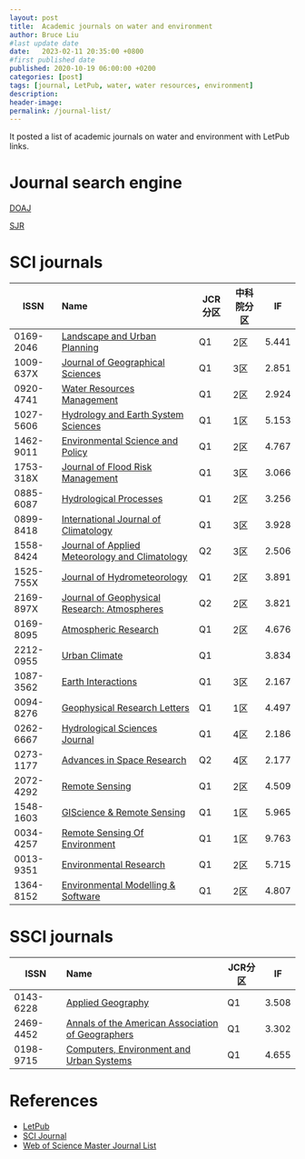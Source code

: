 ```yaml
---
layout: post
title:  Academic journals on water and environment
author: Bruce Liu
#last update date
date:   2023-02-11 20:35:00 +0800
#first published date
published: 2020-10-19 06:00:00 +0200
categories: [post]
tags: [journal, LetPub, water, water resources, environment]
description: 
header-image: 
permalink: /journal-list/
---
```

It posted a list of academic journals on water and environment with LetPub links.
<!--the above is the excerpt-->
<!--more-->
<!--the following is the text-->

# Journal search engine

[DOAJ](https://www.doaj.org/)

[SJR](https://www.scimagojr.com/)

# SCI journals

| ISSN        | Name    												 | JCR分区 | 中科院分区 | IF     |
|-------------|:---------------------------------|---------|------------|--------|
| 0169-2046   | [Landscape and Urban Planning]   | Q1  		 | 2区				| 5.441  |
| 1009-637X   | [Journal of Geographical Sciences]   | Q1  		 | 3区				| 2.851  |
| 0920-4741   | [Water Resources Management]   | Q1  		 | 2区				| 2.924  |
| 1027-5606   | [Hydrology and Earth System Sciences]   | Q1  		 | 1区				| 5.153  |
| 1462-9011   | [Environmental Science and Policy]   | Q1  		 | 2区				| 4.767  |
| 1753-318X   | [Journal of Flood Risk Management]   | Q1  		 | 3区				| 3.066  |
| 0885-6087   | [Hydrological Processes]   | Q1  		 | 2区				| 3.256  |
| 0899-8418   | [International Journal of Climatology]   | Q1  		 | 3区				| 3.928  |
| 1558-8424   | [Journal of Applied Meteorology and Climatology]   | Q2  		 | 3区				| 2.506  |
| 1525-755X   | [Journal of Hydrometeorology]   | Q1  		 | 2区				| 3.891  |
| 2169-897X   | [Journal of Geophysical Research: Atmospheres]   | Q2  		 | 2区				| 3.821  |
| 0169-8095   | [Atmospheric Research]   | Q1  		 | 2区				| 4.676  |
| 2212-0955		| [Urban Climate] 	| Q1  		 | 				| 3.834  |
| 1087-3562   | [Earth Interactions]   | Q1  		 	| 3区				| 2.167  	|
| 0094-8276   | [Geophysical Research Letters]   	| Q1  		 	| 1区			| 4.497  	|
| 0262-6667		| [Hydrological Sciences Journal]		| Q1				| 4区			| 2.186		|
| 0273-1177   | [Advances in Space Research]   		| Q2  		 	| 4区			| 2.177  	|
| 2072-4292   | [Remote Sensing]   		| Q1  		 	| 2区				| 4.509  	|
| 1548-1603   | [GIScience & Remote Sensing]   		| Q1  		 	| 1区			| 5.965  	|
| 0034-4257   | [Remote Sensing Of Environment]   		| Q1  		 	| 1区			| 9.763  	|
| 0013-9351   | [Environmental Research]   				| Q1  		 	| 2区			| 5.715  	|
| 1364-8152   | [Environmental Modelling & Software]   				| Q1  		| 2区			| 4.807  	|


# SSCI journals

| ISSN        | Name    												 	| JCR分区 | IF     	|
|-------------|:----------------------------------|---------|--------	|
| 0143-6228   | [Applied Geography]   						| Q1  		| 3.508  	|
| 2469-4452   | [Annals of the American Association of Geographers]  	| Q1  		| 3.302  |
| 0198-9715   | [Computers, Environment and Urban Systems]  | Q1  		| 4.655  	|

# References

- [LetPub](https://www.letpub.com.cn/index.php?page=journalapp)
- [SCI Journal](https://www.scijournal.org/)
- [Web of Science Master Journal List](https://mjl.clarivate.com/home)


<!--letpub links-->
[Hydrology and Earth System Sciences]: https://www.letpub.com.cn/index.php?journalid=3291&page=journalapp&view=detail
[Landscape and Urban Planning]: https://www.letpub.com.cn/index.php?journalid=5535&page=journalapp&view=detail
[Journal of Geographical Sciences]: https://www.letpub.com.cn/index.php?journalid=4587&page=journalapp&view=detail
[Water Resources Management]: https://www.letpub.com.cn/index.php?journalid=8080&page=journalapp&view=detail
[Environmental Science and Policy]: https://www.letpub.com.cn/index.php?journalid=2565&page=journalapp&view=detail
[Journal of Flood Risk Management]: https://www.letpub.com.cn/index.php?journalid=8283&page=journalapp&view=detail
[International Journal of Climatology]: https://www.letpub.com.cn/index.php?journalid=3688&page=journalapp&view=detail
[Hydrological Processes]: https://www.letpub.com.cn/index.php?journalid=3288&page=journalapp&view=detail
[Journal of Applied Meteorology and Climatology]: https://www.letpub.com.cn/index.php?journalid=4149&page=journalapp&view=detail
[Earth Interactions]: https://www.letpub.com.cn/index.php?journalid=2387&page=journalapp&view=detail
[Geophysical Research Letters]: https://www.letpub.com.cn/index.php?journalid=3078&page=journalapp&view=detail
[Journal of Hydrometeorology]: https://www.letpub.com.cn/index.php?journalid=4651&page=journalapp&view=detail
[Journal of Geophysical Research: Atmospheres]: https://www.letpub.com.cn/index.php?journalid=10218&page=journalapp&view=detail
[Atmospheric Research]: https://www.letpub.com.cn/index.php?journalid=955&page=journalapp&view=detail
[Advances in Space Research]: https://www.letpub.com.cn/index.php?journalid=282&page=journalapp&view=detail
[Urban Climate]: https://www.letpub.com.cn/index.php?journalid=10939&page=journalapp&view=detail
[Hydrological Sciences Journal]: https://www.letpub.com.cn/index.php?journalid=3289&page=journalapp&view=detail
[Remote Sensing]: https://www.letpub.com.cn/index.php?journalid=8969&page=journalapp&view=detail
[GIScience & Remote Sensing]: https://www.letpub.com.cn/index.php?journalid=3102&page=journalapp&view=detail
[Environmental Research]: https://www.letpub.com.cn/index.php?journalid=2562&page=journalapp&view=detail
[Environmental Modelling & Software]: https://www.letpub.com.cn/index.php?journalid=2558&page=journalapp&view=detail
[Remote Sensing Of Environment]: https://www.letpub.com.cn/index.php?journalid=7128&page=journalapp&view=detail



<!--journal websites-->
[Applied Geography]: https://www.sciencedirect.com/journal/applied-geography
[Annals of the American Association of Geographers]: https://www.tandfonline.com/loi/raag21
[Computers, Environment and Urban Systems]: https://www.journals.elsevier.com/computers-environment-and-urban-systems/


